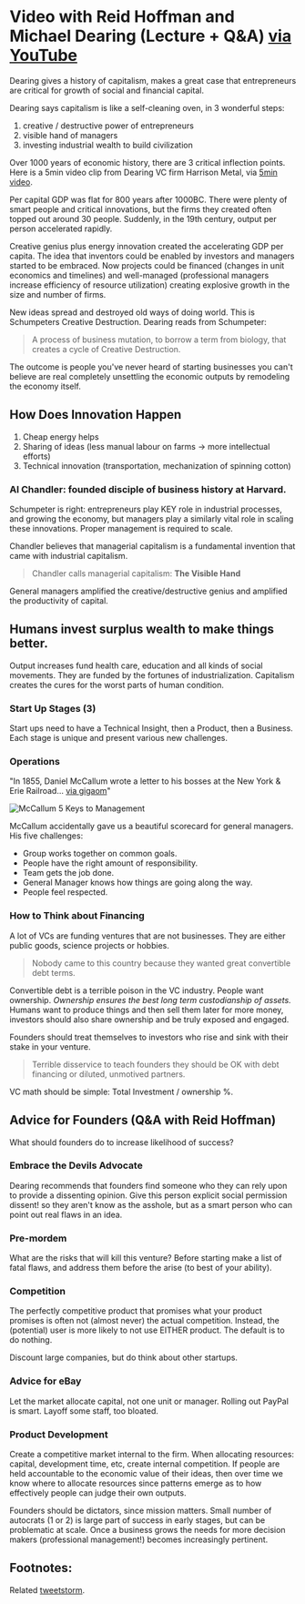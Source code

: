 # Video with Reid Hoffman and Michael Dearing (Lecture + Q&A) [via YouTube](https://www.youtube.com/watch?v=3vCdfa_aeI8&ab_channel=GreylockPartners)

Dearing gives a history of capitalism, makes a great case that entrepreneurs are critical for growth of social and financial capital. 

Dearing says capitalism is like a self-cleaning oven, in 3 wonderful steps:

1. creative / destructive power of entrepreneurs 
2. visible hand of managers
3. investing industrial wealth to build civilization 

Over 1000 years of economic history, there are 3 critical inflection points.  Here is a 5min video clip from Dearing VC firm Harrison Metal, via [5min video](https://www.harrisonmetal.com/library/capitalism).

Per capital GDP was flat for 800 years after 1000BC.  There were plenty of smart people and critical innovations, but the firms they created often topped out around 30 people.  Suddenly, in the 19th century, output per person accelerated rapidly. 

Creative genius plus energy innovation created the accelerating GDP per capita.  The idea that inventors could be enabled by investors and managers started to be embraced.  Now projects could be financed (changes in unit economics and timelines) and well-managed (professional managers increase efficiency of resource utilization) creating explosive growth in the size and number of firms.  

New ideas spread and destroyed old ways of doing world.  This is Schumpeters Creative Destruction.  Dearing reads from Schumpeter: 

> A process of business mutation, to borrow a term from biology, that creates a cycle of Creative Destruction.

The outcome is people you've never heard of starting businesses you can't believe are real completely unsettling the economic outputs by remodeling the economy itself.

## How Does Innovation Happen

1.  Cheap energy helps
2.  Sharing of ideas (less manual labour on farms -> more intellectual efforts)
3.  Technical innovation (transportation, mechanization of spinning cotton)

### Al Chandler: founded disciple of business history at Harvard.

Schumpeter is right: entrepreneurs play KEY role in industrial processes, and growing the economy, but managers play a similarly vital role in scaling these innovations.  Proper management is required to scale.

Chandler believes that managerial capitalism is a fundamental invention that came with industrial capitalism. 

> Chandler calls managerial capitalism: **The Visible Hand**

General managers amplified the creative/destructive genius and amplified the productivity of capital.

## Humans invest surplus wealth to make things better.

Output increases fund health care, education and all kinds of social movements.  They are funded by the fortunes of industrialization.  Capitalism creates the cures for the worst parts of human condition. 



### Start Up Stages (3)

Start ups need to have a Technical Insight, then a Product, then a Business.  Each stage is unique and present various new challenges. 

### Operations 

"In 1855, Daniel McCallum wrote a letter to his bosses at the New York & Erie Railroad... [via gigaom](https://gigaom.com/2014/12/07/what-a-letter-from-1855-can-teach-us-about-startups-today/)"

![McCallum 5 Keys to Management](https://pbs.twimg.com/media/CZ0wiKVUAAApTED.png:large)

McCallum accidentally gave us a beautiful scorecard for general managers.  His five challenges:

* Group works together on common goals.
* People have the right amount of responsibility.
* Team gets the job done.
* General Manager knows how things are going along the way.
* People feel respected.


### How to Think about Financing 

A lot of VCs are funding ventures that are not businesses.  They are either public goods, science projects or hobbies.

> Nobody came to this country because they wanted great convertible debt terms.

Convertible debt is a terrible poison in the VC industry.  People want ownership.  *Ownership ensures the best long term custodianship of assets.*  Humans want to produce things and then sell them later for more money, investors should also share ownership and be truly exposed and engaged.  

Founders should treat themselves to investors who rise and sink with their stake in your venture.

> Terrible disservice to teach founders they should be OK with debt financing or diluted, unmotived partners. 

VC math should be simple: Total Investment / ownership %.  

## Advice for Founders (Q&A with Reid Hoffman)

What should founders do to increase likelihood of success? 

### Embrace the Devils Advocate 

Dearing recommends that founders find someone who they can rely upon to provide a dissenting opinion.  Give this person explicit social permission dissent!  so they aren't know as the asshole, but as a smart person who can point out real flaws in an idea.

### Pre-mordem 

What are the risks that will kill this venture?  Before starting make a list of fatal flaws, and address them before the arise (to best of your ability).

### Competition 

The perfectly competitive product that promises what your product promises is often not (almost never) the actual competition.  Instead, the (potential) user is more likely to not use EITHER product.  The default is to do nothing.

Discount large companies, but do think about other startups.

### Advice for eBay

Let the market allocate capital, not one unit or manager.  Rolling out PayPal is smart.  Layoff some staff, too bloated. 

### Product Development 

Create a competitive market internal to the firm.  When allocating resources: capital, development time, etc, create internal competition.  If people are held accountable to the economic value of their ideas, then over time we know where to allocate resources since patterns emerge as to how effectively people can judge their own outputs. 

Founders should be dictators, since mission matters.  Small number of autocrats (1 or 2) is large part of success in early stages, but can be problematic at scale.  Once a business grows the needs for more decision makers (professional management!) becomes increasingly pertinent.

 

## Footnotes: 

Related [tweetstorm](https://twitter.com/Royal_Arse/status/692763282101395459). 



